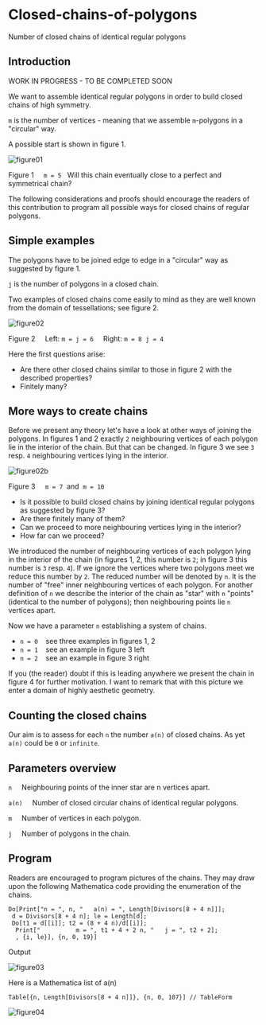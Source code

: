 # Closed-chains-of-polygons
Number of closed chains of identical regular polygons

## Introduction

WORK IN PROGRESS - TO BE COMPLETED SOON

We want to assemble identical regular polygons in order to build closed chains of high symmetry.

`m` is the number of vertices - meaning that we assemble `m`-polygons in a "circular" way.

A possible start is shown in figure 1.

![figure01](https://github.com/maboerg/Closed-chains-of-polygons/assets/88709288/1813d65b-7c50-4dc1-bba9-de354c39c31d)

Figure 1&nbsp;&nbsp;&nbsp;&nbsp;&nbsp;`m = 5`&nbsp;&nbsp; Will this chain eventually close to a perfect and symmetrical chain?

The following considerations and proofs should encourage the readers of this contribution to program all possible ways for closed chains of regular polygons.

## Simple examples

The polygons have to be joined edge to edge in a "circular" way as suggested by figure 1.

`j` is the number of polygons in a closed chain.

Two examples of closed chains come easily to mind as they are well known from the domain of tessellations; see figure 2.

![figure02](https://github.com/maboerg/Closed-chains-of-polygons/assets/88709288/d4b2eb65-1436-4163-9e90-f29f7fca8dcc)

Figure 2&nbsp;&nbsp;&nbsp;&nbsp;&nbsp;Left:&nbsp;`m = j = 6`&nbsp;&nbsp;&nbsp;&nbsp;&nbsp;Right:&nbsp;`m = 8`&nbsp;&nbsp;`j = 4`

Here the first questions arise:
- Are there other closed chains similar to those in figure 2 with the described properties?
- Finitely many?

## More ways to create chains

Before we present any theory let's have a look at other ways of joining the polygons. In figures 1 and 2 exactly `2` neighbouring vertices of each polygon lie in the interior of the chain. But that can be changed. In figure 3 we see `3` resp. `4` neighbouring vertices lying in the interior.

![figure02b](https://github.com/maboerg/Closed-chains-of-polygons/assets/88709288/57606683-d43d-4c21-98e1-f14bcf2cb531)

Figure 3&nbsp;&nbsp;&nbsp;&nbsp;&nbsp;`m = 7`&nbsp;&nbsp;and&nbsp;&nbsp;`m = 10`

- Is it possible to build closed chains by joining identical regular polygons as suggested by figure 3?
- Are there finitely many of them?
- Can we proceed to more neighbouring vertices lying in the interior?
- How far can we proceed?
  
We introduced the number of neighbouring vertices of each polygon lying in the interior of the chain (in figures 1, 2, this number is `2`; in figure 3 this number is `3` resp. `4`). If we ignore the vertices where two polygons meet we reduce this number by `2`. The reduced number will be denoted by `n`. It is the number of "free" inner neighbouring vertices of each polygon. For another definition of `n` we describe the interior of the chain as "star" with `n` "points" (identical to the number of polygons); then neighbouring points lie `n` vertices apart.

Now we have a parameter `n` establishing a system of chains. 

- `n = 0`&nbsp;&nbsp;&nbsp;&nbsp;see three examples in figures 1, 2
- `n = 1`&nbsp;&nbsp;&nbsp;&nbsp;see an example in figure 3 left
- `n = 2`&nbsp;&nbsp;&nbsp;&nbsp;see an example in figure 3 right

If you (the reader) doubt if this is leading anywhere we present the chain in figure 4 for further motivation. I want to remark that with this picture we enter a domain of highly aesthetic geometry.

## Counting the closed chains

Our aim is to assess for each `n` the number `a(n)` of closed chains. As yet `a(n)` could be `0` or `infinite`.

## Parameters overview

`n`&nbsp;&nbsp;&nbsp;&nbsp;&nbsp;Neighbouring points of the inner star are n vertices apart.

`a(n)`&nbsp;&nbsp;&nbsp;&nbsp;&nbsp;Number of closed circular chains of identical regular polygons.

`m`&nbsp;&nbsp;&nbsp;&nbsp;&nbsp;Number of vertices in each polygon.

`j`&nbsp;&nbsp;&nbsp;&nbsp;&nbsp;Number of polygons in the chain.

## Program

Readers are encouraged to program pictures of the chains. They may draw upon the following Mathematica code providing the enumeration of the chains.

```
Do[Print["n = ", n, "   a(n) = ", Length[Divisors[8 + 4 n]]]; 
 d = Divisors[8 + 4 n]; le = Length[d];
 Do[t1 = d[[i]]; t2 = (8 + 4 n)/d[[i]]; 
  Print["          m = ", t1 + 4 + 2 n, "   j = ", t2 + 2];
  , {i, le}], {n, 0, 19}]
 ``` 

Output

![figure03](https://github.com/maboerg/Closed-chains-of-polygons/assets/88709288/0e428ba5-7986-40cd-b8fa-e3c4cd8be78a)

Here is a Mathematica list of a(n)

```
Table[{n, Length[Divisors[8 + 4 n]]}, {n, 0, 107}] // TableForm
```

![figure04](https://github.com/maboerg/Closed-chains-of-polygons/assets/88709288/463cf555-42b3-44ee-a486-c1fb20635833)


